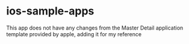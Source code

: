 # ios-sample-apps
This app does not have any changes from the Master Detail application template provided by apple, adding it for my reference 

